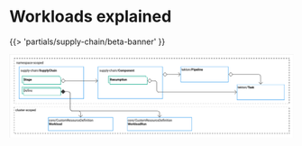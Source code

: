 # Workloads explained

{{> 'partials/supply-chain/beta-banner' }} 

<img src="./images/core-concepts.png" alt="navigate with this image to other core concepts" title="Object Model of Tanzu Supply Chain">
